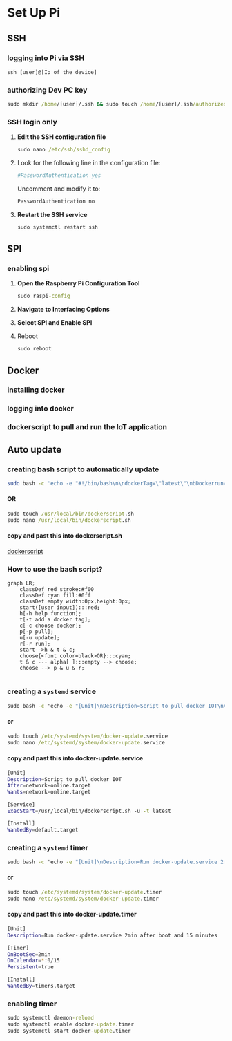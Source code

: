# Set Up Pi

## SSH

### logging into Pi via SSH

```cmd
ssh [user]@[Ip of the device]
```
### authorizing Dev PC key 

```cmd
sudo mkdir /home/[user]/.ssh && sudo touch /home/[user]/.ssh/authorized_keys && sudo nano /home/[user]/.ssh/authorized_keys
```

### SSH login only

1. **Edit the SSH configuration file**

	```cmd
	sudo nano /etc/ssh/sshd_config
	```

2. Look for the following line in the configuration file:
   ```bash
   #PasswordAuthentication yes
   ```

   Uncomment and modify it to:

   ```bash
   PasswordAuthentication no
   ```

3. **Restart the SSH service**

   ```cmd
   sudo systemctl restart ssh
   ```

## SPI

### enabling spi 

1. **Open the Raspberry Pi Configuration Tool**

   ```cmd
   sudo raspi-config
   ```

2. **Navigate to Interfacing Options**

3. **Select SPI and Enable SPI** 

4. Reboot
   ```cmd
   sudo reboot
   ```

## Docker

### installing docker 



### logging into docker 



### dockerscript to pull and run the IoT application



## Auto update 

### creating bash script to automatically update

```bash
sudo bash -c 'echo -e "#!/bin/bash\n\ndockerTag=\"latest\"\nbDockerrun=0\nHelp()\n{\n   # Display Help\n   echo \"These are the functions in this script\"\n   echo\n   echo \"Syntax: scriptTemplate [-h|t|p|r]\"\n   echo \"options:\"\n   echo \"h     Print this Help.\"\n   echo \"t     Enter a tag for the monsterseppe/iot: docker.\"\n   echo \"p     Pull the docker.\"\n   echo \"r     Run the docker.\"\n   echo \"u     Update the docker\"\n   echo\n}\n\nPullDocker() {\n    echo \"Pulling docker monsterseppe/iot:\$dockerTag\"\n    docker pull monsterseppe/iot:\$dockerTag\n}\n\nCheckContainerID(){\ncontainer_id=\$(docker ps --filter \"ancestor=monsterseppe/iot:\$dockerTag\" --format \"{{.ID}}\")\n}\n\nStopDocker(){\n    if [ -n \"\$container_id\" ]; then\n        echo \"stopping container with id: \$container_id\"\n        docker stop \$container_id\n    fi\n}\n\nUpdateDocker(){\n    PullDocker\n    CheckContainerID\n    StopDocker\n}\n\nwhile getopts \":ht:pru\" option; do\n    case \$option in\n        h) # Display Help\n            Help\n            exit;;\n        t) # Option with argument\n            dockerTag=\"\$OPTARG\"\n            ;;\n        p) # PullDocker\n            PullDocker\n            ;;\n        u) #UpdateDocker\n            UpdateDocker\n            bDockerrun=1\n            ;;\n        r) #RunDocker\n            bDockerrun=1\n            ;;\n        \\?) # Invalid option\n            echo \"Error: Invalid option\"\n            exit;;\n    esac\n\ndone\n\nif [ \$bDockerrun = 1 ]; then\n    echo \"Running docker monsterseppe/iot:\$dockerTag\"\n    docker run -d --privileged --device=/dev/spidev0.0:/dev/spidev0.0 monsterseppe/iot:\$dockerTag\nfi\n" > /usr/local/bin/dockerscript.sh && chmod +x /usr/local/bin/dockerscript.sh'
```
#### OR
```cmd
sudo touch /usr/local/bin/dockerscript.sh
sudo nano /usr/local/bin/dockerscript.sh
```
#### copy and past this into dockerscript.sh

[dockerscript](../App/DockerScript.sh)

### How to use the bash script?
```mermaid
graph LR;
	classDef red stroke:#f00
    classDef cyan fill:#0ff
    classDef empty width:0px,height:0px;
    start([user input]):::red;
    h[-h help function];
    t[-t add a docker tag];
    c[-c choose docker];
    p[-p pull];
    u[-u update];
    r[-r run];
    start-->h & t & c;
    choose{<font color=black>OR}:::cyan;
    t & c --- alpha[ ]:::empty --> choose;
    choose --> p & u & r;
    

```



### creating a `systemd` service
```cmd
sudo bash -c 'echo -e "[Unit]\nDescription=Script to pull docker IOT\nAfter=network-online.target\nWants=network-online.target\n\n[Service]\nExecStart=/usr/local/bin/dockerscript.sh -u -t latest\n\n[Install]\nWantedBy=default.target\n" > /etc/systemd/system/docker-update.service'
```
#### or
```cmd
sudo touch /etc/systemd/system/docker-update.service
sudo nano /etc/systemd/system/docker-update.service
```
#### copy and past this into docker-update.service
```bash
[Unit]
Description=Script to pull docker IOT
After=network-online.target
Wants=network-online.target

[Service]
ExecStart=/usr/local/bin/dockerscript.sh -u -t latest

[Install]
WantedBy=default.target
```

### creating a `systemd` timer
```cmd
sudo bash -c 'echo -e "[Unit]\nDescription=Run docker-update.service 2min after boot and 15 minutes\n\n[Timer]\nOnBootSec=2min\nOnCalendar=*:0/15\nPersistent=true\n\n[Install]\nWantedBy=timers.target\n" > /etc/systemd/system/docker-update.timer'
```
#### or
```cmd
sudo touch /etc/systemd/system/docker-update.timer
sudo nano /etc/systemd/system/docker-update.timer
```
#### copy and past this into docker-update.timer
```bash
[Unit]
Description=Run docker-update.service 2min after boot and 15 minutes

[Timer]
OnBootSec=2min
OnCalendar=*:0/15
Persistent=true

[Install]
WantedBy=timers.target
```

### enabling timer
```cmd
sudo systemctl daemon-reload
sudo systemctl enable docker-update.timer
sudo systemctl start docker-update.timer
```
